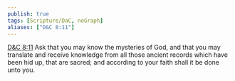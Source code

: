 ```yaml
---
publish: true
tags: [Scripture/DaC, noGraph]
aliases: ["D&C 8:11"]
---
```

[D&C 8:11](https://churchofjesuschrist.org/study/scriptures/dc-testament/dc/8?lang=eng&id=p11#p11) Ask that you may know the mysteries of God, and that you may translate and receive knowledge from all those ancient records which have been hid up, that are sacred; and according to your faith shall it be done unto you.
